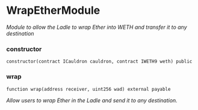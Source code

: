# WrapEtherModule

_Module to allow the Ladle to wrap Ether into WETH and transfer it to any destination_

### constructor

```solidity
constructor(contract ICauldron cauldron, contract IWETH9 weth) public
```

### wrap

```solidity
function wrap(address receiver, uint256 wad) external payable
```

_Allow users to wrap Ether in the Ladle and send it to any destination._

